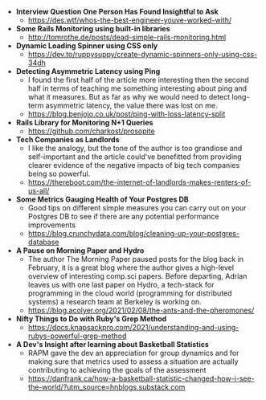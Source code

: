 - **Interview Question One Person Has Found Insightful to Ask**
  - https://des.wtf/whos-the-best-engineer-youve-worked-with/
- **Some Rails Monitoring using built-in libraries**
  - http://tomrothe.de/posts/dead-simple-rails-monitoring.html
- **Dynamic Loading Spinner using CSS only**
  - https://dev.to/ruppysuppy/create-dynamic-spinners-only-using-css-34dh
- **Detecting Asymmetric Latency using Ping**
  - I found the first half of the article more interesting then the second half in terms of teaching me something interesting about ping and what it measures. But as far as why we would need to detect long-term asymmetric latency, the value there was lost on me.
  - https://blog.benjojo.co.uk/post/ping-with-loss-latency-split
- **Rails Library for Monitoring N+1 Queries**
  - https://github.com/charkost/prosopite
- **Tech Companies as Landlords**
  - I like the analogy, but the tone of the author is too grandiose and self-important and the article could've benefitted from providing clearer evidence of the negative impacts of big tech companies being so powerful.
  - https://thereboot.com/the-internet-of-landlords-makes-renters-of-us-all/
- **Some Metrics Gauging Health of Your Postgres DB**
  - Good tips on different simple measures you can carry out on your Postgres DB to see if there are any potential performance improvements
  - https://blog.crunchydata.com/blog/cleaning-up-your-postgres-database
- **A Pause on Morning Paper and Hydro**
  - The author The Morning Paper paused posts for the blog back in February, it is a great blog where the author gives a high-level overview of interesting comp.sci papers. Before departing, Adrian leaves us with one last paper on Hydro, a tech-stack for programming in the cloud world (programming for distributed systems) a research team at Berkeley is working on.
  - https://blog.acolyer.org/2021/02/08/the-ants-and-the-pheromones/
- **Nifty Things to Do with Ruby's Grep Method**
  - https://docs.knapsackpro.com/2021/understanding-and-using-rubys-powerful-grep-method
- **A Dev's Insight after learning about Basketball Statistics**
  - RAPM gave the dev an appreciation for group dynamics and for making sure that metrics used to assess a situation are actually contributing to achieving the goals of the assessment 
  - https://danfrank.ca/how-a-basketball-statistic-changed-how-i-see-the-world/?utm_source=hnblogs.substack.com